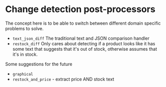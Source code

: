 # Change detection post-processors

The concept here is to be able to switch between different domain specific problems to solve.

- `text_json_diff` The traditional text and JSON comparison handler
- `restock_diff` Only cares about detecting if a product looks like it has some text that suggests that it's out of stock, otherwise assumes that it's in stock.

Some suggestions for the future

- `graphical` 
- `restock_and_price` - extract price AND stock text
